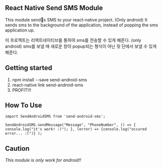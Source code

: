 ## React Native Send SMS Module
This module sends SMS to your react-native project. (Only android)
It sends sms to the background of the application, instead of popping the sms application up.

이 프로젝트는 리엑트네이티브를 통하여 sms를 전송할 수 있게 해준다. (only android)
sms를 보낼 때 새로운 창이 popup되는 형식이 아닌 뒷 단에서 보낼 수 있게 해준다.

## Getting started
1. npm install --save send-android-sms
2. react-native link send-android-sms
3. PROFIT!!!

## How To Use

    import SendAndroidSMS from 'send-android-sms';

    SendAndroidSMS.sendMessage("Message", "PhoneNumber", () => { console.log("it's work! :)"); }, (error) => {console.log("occured error... :(")} );

## Caution

_This module is only work for android!!_
